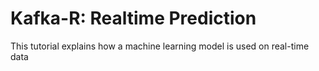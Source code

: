 # Kafka-R: Realtime Prediction
This tutorial explains how a machine learning model is used on real-time data
